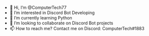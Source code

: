 - 👋 Hi, I’m @ComputerTech77
- 👀 I’m interested in Discord Bot Developing
- 🌱 I’m currently learning Python
- 💞️ I’m looking to collaborate on Discord Bot projects
- 📫 How to reach me? Contact me on Discord: ComputerTech#1883

<!---
ComputerTech77/ComputerTech77 is a ✨ special ✨ repository because its `README.md` (this file) appears on your GitHub profile.
You can click the Preview link to take a look at your changes.
--->
